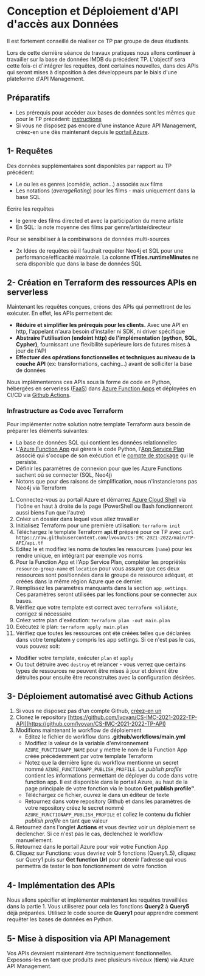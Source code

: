 # Conception et Déploiement d'API d'accès aux Données
Il est fortement conseillé de réaliser ce TP par groupe de deux étudiants.

Lors de cette dernière séance de travaux pratiques nous allons continuer à travailler sur la base de données IMDB du précédent TP. L'objectif sera cette fois-ci d'intégrer les requêtes, dont certaines nouvelles, dans des APIs qui seront mises à disposition à des développeurs par le biais d'une plateforme d'API Management.

## Préparatifs
- Les prérequis pour accéder aux bases de données sont les mêmes que pour le TP précédent: [instructions](https://github.com/lvovan/CS-IMC-2021-2022/blob/main/TP%20Bdd%20Graphe%20et%20Relationnelle.md#pr%C3%A9requis---cr%C3%A9ation-et-connexion-aux-bases-de-donn%C3%A9es)
- Si vous ne disposez pas encore d'une instance Azure API Management, créez-en une dès maintenant depuis le [portail Azure](https://portal.azure.com).

## 1- Requêtes

Des données supplémentaires sont disponibles par rapport au TP précédent:
- Le ou les es genres (comédie, action...) associés aux films
- Les notations (*averageRating*) pour les films - mais uniquement dans la base SQL

Ecrire les requêtes 
-  le genre des films directed et avec la participation du meme artiste
- En SQL: la note moyenne des films par genre/artiste/directeur

Pour se sensibiliser à la combinaisons de données multi-sources
- 2x Idées de requêtes où il faudrait requêter Neo4j et SQL pour une performance/efficacité maximale. La colonne **tTitles.runtimeMinutes** ne sera disponible que dans la base de données SQL

## 2- Création en Terraform des ressources APIs en serverless
Maintenant les requêtes conçues, créons des APIs qui permettront de les exécuter. En effet, les APIs permettent de:
 - **Réduire et simplifier les prérequis pour les clients.** Avec une API en http, l'appelant n'aura besoin d'installer ni SDK, ni driver spécifique
 - **Abstraire l'utilisation (endoint http) de l'implémentation (python, SQL, Cypher)**, fournissant une flexibilité supérieure lors de futures mises à jour de l'API
 - **Effectuer des opérations fonctionnelles et techniques au niveau de la couche API** (ex: transformations, caching...) avant de solliciter la base de données

Nous implémenterons ces APIs sous la forme de code en Python, hébergées en serverless ([FaaS](https://en.wikipedia.org/wiki/Function_as_a_service)) dans [Azure Function Apps](https://azure.microsoft.com/fr-fr/services/functions/) et déployées en CI/CD via [Github Actions](https://fr.github.com/features/actions).

### Infrastructure as Code avec Terraform
Pour implémenter notre solution notre template Terraform aura besoin de préparer les éléments suivantes:
 - La base de données SQL qui contient les données relationnelles
 - L'[Azure Function App](https://azure.microsoft.com/fr-fr/services/functions/) qui gèrera le code Python, l'[App Service Plan](https://docs.microsoft.com/fr-fr/azure/app-service/overview-hosting-plans) associé qui s'occupe de son exécution et le [compte de stockage](https://docs.microsoft.com/fr-fr/azure/storage/common/storage-account-overview) qui le persiste.
 - Définir les paramètres de connexion pour que les Azure Functions sachent où se connecter (SQL, Neo4j)
 - Notons que pour des raisons de simplification, nous n'instancierons pas Neo4j via Terraform

 1. Connectez-vous au portail Azure et démarrez [Azure Cloud Shell](https://docs.microsoft.com/fr-fr/azure/cloud-shell/overview) via l'icône en haut à droite de la page (PowerShell ou Bash fonctionneront aussi biens l'un que l'autre)
 2. Créez un dossier dans lequel vous allez travailler
 3. Initialisez Terraform pour une première utilisation: `terraform init`
 4. Téléchargez le template Terraform **api.tf** préparé pour ce TP avec `curl https://raw.githubusercontent.com/lvovan/CS-IMC-2021-2022/main/TP-API/api.tf` 
 5. Editez le et modifiez les noms de toutes les ressources (`name`) pour les rendre unique, en intégrant par exemple vos noms
 6. Pour la Function App et l'App Service Plan, compléter les propriétés `resource-group-name` et `location` pour vous assurer que ces deux ressources sont positionnées dans le groupe de ressource adéquat, et créées dans la même région Azure que ce dernier.
 7. Remplissez les paramètres manquants dans la section `app_settings`. Ces paramètres seront utilisées par les fonctions pour se connecter aux bases.
 8. Vérifiez que votre template est correct avec `terraform validate`, corrigez si nécessaire
 8. Créez votre plan d'exécution: `terraform plan -out main.plan`
 9. Exécutez le plan: `terraform apply main.plan`
10. Vérifiez que toutes les ressources ont été créées telles que déclarées dans votre templatem y compris les app settings. Si ce n'est pas le cas, vous pouvez soit:
- Modifier votre template, exécuter `plan` et `apply`
- Ou tout détruire avec `destroy` et relancer - vous verrez que certains types de ressources ne peuvent être mises à jour et doivent être détruites pour ensuite être reconstruites avec la configuration désirées.

## 3- Déploiement automatisé avec Github Actions
1. Si vous ne disposez pas d'un compte Github, [créez-en un](https://github.com/signup)
2. Clonez le repository [https://github.com/lvovan/CS-IMC-2021-2022-TP-API](https://github.com/lvovan/CS-IMC-2021-2022-TP-API)
3. Modifions maintenant le workflow de déploiement
    - Editez le fichier de workflow dans **.github/workflows/main.yml**
    - Modifiez la valeur de la variable d'environnement `AZURE_FUNCTIONAPP_NAME` pour y mettre le nom de la Function App créée précédemment par votre template Terraform
    - Notez que la dernière ligne du workflow mentionne un secret nommé `AZURE_FUNCTIONAPP_PUBLISH_PROFILE`. Le *publish profile* contient les informations permettant de déployer du code dans votre function app. Il est disponible dans le portail Azure, au haut de la page principale de votre fonction via le bouton **Get publish profile"**.
    - Téléchargez ce fichier, ouvrez le dans un éditeur de texte
    - Retournez dans votre repository Github et dans les paramètres de votre repository créez le secret nommé `AZURE_FUNCTIONAPP_PUBLISH_PROFILE` et collez le contenu du fichier *publish profile* en tant que valeur
4. Retournez dans l'onglet **Actions** et vous devriez voir un déploiement se déclencher. Si ce n'est pas le cas, déclenchez le workflow manuellement.
5. Retournez dans le portail Azure pour voir votre Function App
6. Cliquez sur Functions: vous devriez voir 5 fonctions (Query1..5), cliquez sur Query1 puis sur **Get function Url** pour obtenir l'adresse qui vous permettra de tester le bon fonctionnement de votre fonction

## 4- Implémentation des APIs
Nous allons spécifier et implémenter maintenant les requêtes travaillées dans la partie 1. Vous utiliserez pour cela les fonctions **Query2** à **Query5** déjà préparées. Utilisez le code source de **Query1** pour apprendre comment requêter les bases de données en Python.

## 5- Mise à disposition via API Management
Vos APIs devraient maintenant être techniquement fonctionnelles. Exposons-les en tant que produits avec plusieurs niveaux (**tiers**) via Azure API Management.
